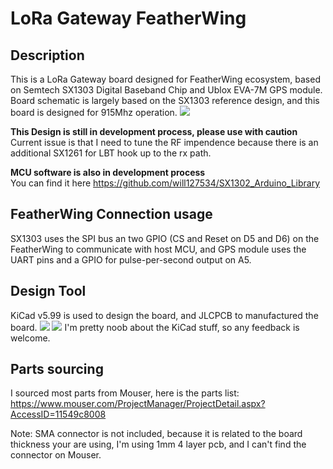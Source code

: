 # LoRa Gateway FeatherWing

## Description
This is a LoRa Gateway board designed for FeatherWing ecosystem, based on Semtech SX1303 Digital Baseband Chip and Ublox EVA-7M GPS module. Board schematic is largely based on the SX1303 reference design, and this board is designed for 915Mhz operation.
![](https://i.imgur.com/zjJWZrJ.jpg)

**This Design is still in development process, please use with caution**  
Current issue is that I need to tune the RF impendence because there is an additional SX1261 for LBT hook up to the rx path.

**MCU software is also in development process**  
You can find it here https://github.com/will127534/SX1302_Arduino_Library

## FeatherWing Connection usage
SX1303 uses the SPI bus an two GPIO (CS and Reset on D5 and D6) on the FeatherWing to communicate with host MCU, and GPS module uses the UART pins and a GPIO for pulse-per-second output on A5.

## Design Tool
KiCad v5.99 is used to design the board, and JLCPCB to manufactured the board.
![](https://i.imgur.com/oUBsXb7.png)
![](https://i.imgur.com/TOjzmLP.png)
I'm pretty noob about the KiCad stuff, so any feedback is welcome.

## Parts sourcing
I sourced most parts from Mouser, here is the parts list:
https://www.mouser.com/ProjectManager/ProjectDetail.aspx?AccessID=11549c8008

Note: SMA connector is not included, because it is related to the board thickness your are using, I'm using 1mm 4 layer pcb, and I can't find the connector on Mouser.
